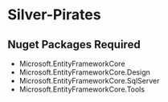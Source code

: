 # Silver-Pirates

## Nuget Packages Required
* Microsoft.EntityFrameworkCore
* Microsoft.EntityFrameworkCore.Design
* Microsoft.EntityFrameworkCore.SqlServer
* Microsoft.EntityFrameworkCore.Tools
